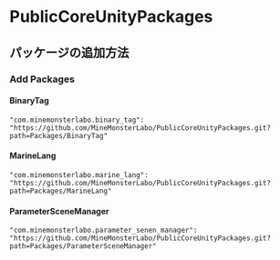 # PublicCoreUnityPackages

## パッケージの追加方法

### Add Packages

#### BinaryTag
```
"com.minemonsterlabo.binary_tag": "https://github.com/MineMonsterLabo/PublicCoreUnityPackages.git?path=Packages/BinaryTag"
```

#### MarineLang
```
"com.minemonsterlabo.marine_lang": "https://github.com/MineMonsterLabo/PublicCoreUnityPackages.git?path=Packages/MarineLang"
```

#### ParameterSceneManager
```
"com.minemonsterlabo.parameter_senen_manager": "https://github.com/MineMonsterLabo/PublicCoreUnityPackages.git?path=Packages/ParameterSceneManager"
```
